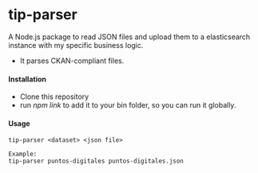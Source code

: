 # tip-parser

A Node.js package to read JSON files and upload them to a elasticsearch instance with my specific business logic.
- It parses CKAN-compliant files.

#### Installation
- Clone this repository
- run *npm link* to add it to your bin folder, so you can run it globally.

#### Usage
    tip-parser <dataset> <json file>

    Example:
    tip-parser puntos-digitales puntos-digitales.json
